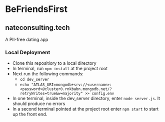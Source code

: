 # BeFriendsFirst
## nateconsulting.tech

A PII-free dating app

### Local Deployment

- Clone this repositiory to a local directory
- In terminal, run ```npm install``` at the project root
- Next run the following commands:
  - ```cd dev_server```
  - ```echo "ATLAS_URI=mongodb+srv://<username>:<password>@cluster0.rnkbabn.mongodb.net/?retryWrites=true&w=majority" >> config.env```
- In one terminal, inside the dev_server directory, enter ```node server.js```. It should produce no errors
- In a second terminal pointed at the project root enter ```npm start``` to start up the front end.